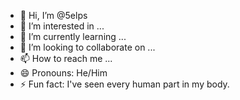 - 👋 Hi, I’m @5elps
- 👀 I’m interested in ...
- 🌱 I’m currently learning ...
- 💞️ I’m looking to collaborate on ...
- 📫 How to reach me ...
- 😄 Pronouns: He/Him
- ⚡ Fun fact: I've seen every human part in my body.

<!---
5elps/5elps is a ✨ special ✨ repository because its `README.md` (this file) appears on your GitHub profile.
You can click the Preview link to take a look at your changes.
--->
